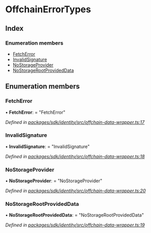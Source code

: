 # OffchainErrorTypes

## Index

### Enumeration members

* [FetchError]()
* [InvalidSignature]()
* [NoStorageProvider]()
* [NoStorageRootProvidedData]()

## Enumeration members

### FetchError

• **FetchError**: = "FetchError"

_Defined in_ [_packages/sdk/identity/src/offchain-data-wrapper.ts:17_](https://github.com/celo-org/celo-monorepo/blob/master/packages/sdk/identity/src/offchain-data-wrapper.ts#L17)

### InvalidSignature

• **InvalidSignature**: = "InvalidSignature"

_Defined in_ [_packages/sdk/identity/src/offchain-data-wrapper.ts:18_](https://github.com/celo-org/celo-monorepo/blob/master/packages/sdk/identity/src/offchain-data-wrapper.ts#L18)

### NoStorageProvider

• **NoStorageProvider**: = "NoStorageProvider"

_Defined in_ [_packages/sdk/identity/src/offchain-data-wrapper.ts:20_](https://github.com/celo-org/celo-monorepo/blob/master/packages/sdk/identity/src/offchain-data-wrapper.ts#L20)

### NoStorageRootProvidedData

• **NoStorageRootProvidedData**: = "NoStorageRootProvidedData"

_Defined in_ [_packages/sdk/identity/src/offchain-data-wrapper.ts:19_](https://github.com/celo-org/celo-monorepo/blob/master/packages/sdk/identity/src/offchain-data-wrapper.ts#L19)

